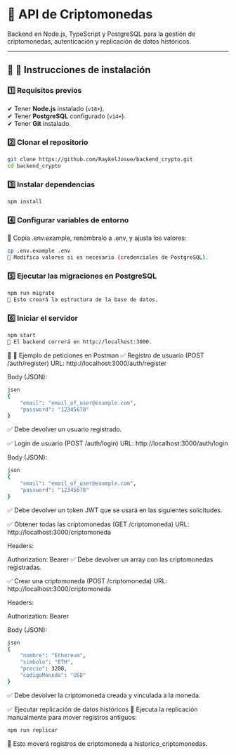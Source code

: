 # 🚀 API de Criptomonedas

Backend en Node.js, TypeScript y PostgreSQL para la gestión de criptomonedas, autenticación y replicación de datos históricos.

---

## 📌 🔹 **Instrucciones de instalación**

### **1️⃣ Requisitos previos**
✔ Tener **Node.js** instalado (`v18+`).  
✔ Tener **PostgreSQL** configurado (`v14+`).  
✔ Tener **Git** instalado.  

### **2️⃣ Clonar el repositorio**
```bash
git clone https://github.com/RaykelJosue/backend_crypto.git
cd backend_crypto
```


### **3️⃣ Instalar dependencias**
```bash
npm install
```

### **4️⃣ Configurar variables de entorno**
📌 Copia .env.example, renómbralo a .env, y ajusta los valores:
```bash
cp .env.example .env
📌 Modifica valores si es necesario (credenciales de PostgreSQL).
```

### **5️⃣ Ejecutar las migraciones en PostgreSQL**
```bash
npm run migrate
📌 Esto creará la estructura de la base de datos.
```

### **6️⃣ Iniciar el servidor**
```bash
npm start
📌 El backend correrá en http://localhost:3000.
```

📌 🔹 Ejemplo de peticiones en Postman
✅ Registro de usuario (POST /auth/register)
URL: http://localhost:3000/auth/register

Body (JSON):
```bash
json
{
    "email": "email_of_user@example.com",
    "password": "12345678"
}
```
✅ Debe devolver un usuario registrado.

✅ Login de usuario (POST /auth/login)
URL: http://localhost:3000/auth/login

Body (JSON):
```bash
json
{
    "email": "email_of_user@example.com",
    "password": "12345678"
}
```
✅ Debe devolver un token JWT que se usará en las siguientes solicitudes.

✅ Obtener todas las criptomonedas (GET /criptomoneda)
URL: http://localhost:3000/criptomoneda

Headers:

Authorization: Bearer <TOKEN> ✅ Debe devolver un array con las criptomonedas registradas.

✅ Crear una criptomoneda (POST /criptomoneda)
URL: http://localhost:3000/criptomoneda

Headers:

Authorization: Bearer <TOKEN>

Body (JSON):
```bash
json
{
    "nombre": "Ethereum",
    "simbolo": "ETH",
    "precio": 3200,
    "codigoMoneda": "USD"
}
```
✅ Debe devolver la criptomoneda creada y vinculada a la moneda.

✅ Ejecutar replicación de datos históricos
📌 Ejecuta la replicación manualmente para mover registros antiguos:

```bash
npm run replicar
```
📌 Esto moverá registros de criptomoneda a historico_criptomonedas.